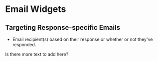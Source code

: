 # Email Widgets

<span id="gv-5widgets-5ewtarget"></span>
## Targeting Response-specific Emails

* Email recipient(s) based on their response or whether or not they've responded.

<span class="todo">
Is there more text to add here?
</span>
